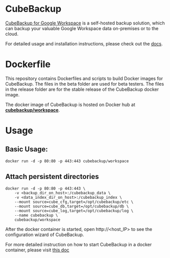 # CubeBackup

[CubeBackup for Google Workspace](https://www.cubebackup.com/product/google-workspace-backup) is a self-hosted backup solution, which can backup your valuable Google Workspace data on-premises or to the cloud. 

For detailed usage and installation instructions, please check out the [docs](https://www.cubebackup.com/docs/google_index/).

# Dockerfile
This repository contains Dockerfiles and scripts to build Docker images for CubeBackup. The files in the beta folder are used for beta testers. The files in the release folder are for the stable release of the CubeBackup docker image.

The docker image of CubeBackup is hosted on Docker hub at **[cubebackup/workspace](https://hub.docker.com/r/cubebackup/workspace)**. 

# Usage

## Basic Usage:
```
docker run -d -p 80:80 -p 443:443 cubebackup/workspace
```

## Attach persistent directories
```
docker run -d -p 80:80 -p 443:443 \
    -v <backup_dir_on_host>:/cubebackup_data \
    -v <data_index_dir_on_host>:/cubebackup_index \
    --mount source=cube_cfg,target=/opt/cubebackup/etc \
    --mount source=cube_db,target=/opt/cubebackup/db \
    --mount source=cube_log,target=/opt/cubebackup/log \
    --name cubebackup \
    cubebackup/workspace
```
After the docker container is started, open http://\<host_IP\> to see the configuration wizard of CubeBackup.

For more detailed instruction on how to start CubeBackup in a docker container, please visit [this doc](https://www.cubebackup.com/docs/user_guide/installation/#for-docker-users)

